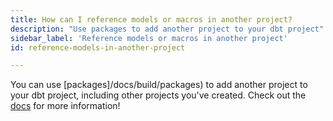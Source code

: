 ```yaml
---
title: How can I reference models or macros in another project?
description: "Use packages to add another project to your dbt project"
sidebar_label: 'Reference models or macros in another project'
id: reference-models-in-another-project

---
```


You can use [packages]/docs/build/packages) to add another project to your dbt
project, including other projects you've created. Check out the [docs](/docs/build/packages)
for more information!
